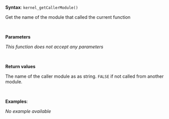 **Syntax**: `kernel_getCallerModule()`


Get the name of the module that called the current function

<br/>

**Parameters**

*This function does not accept any parameters*

<br/>

**Return values**

The name of the caller module as as string. `FALSE` if not called from another module.

<br/>

**Examples**:

*No example available*
